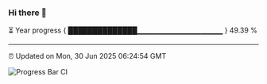 ### Hi there 👋

⏳ Year progress { ██████████████▁▁▁▁▁▁▁▁▁▁▁▁▁▁▁▁ } 49.39 %

---

⏰ Updated on Mon, 30 Jun 2025 06:24:54 GMT

![Progress Bar CI](https://github.com/liununu/liununu/workflows/Progress%20Bar%20CI/badge.svg)

